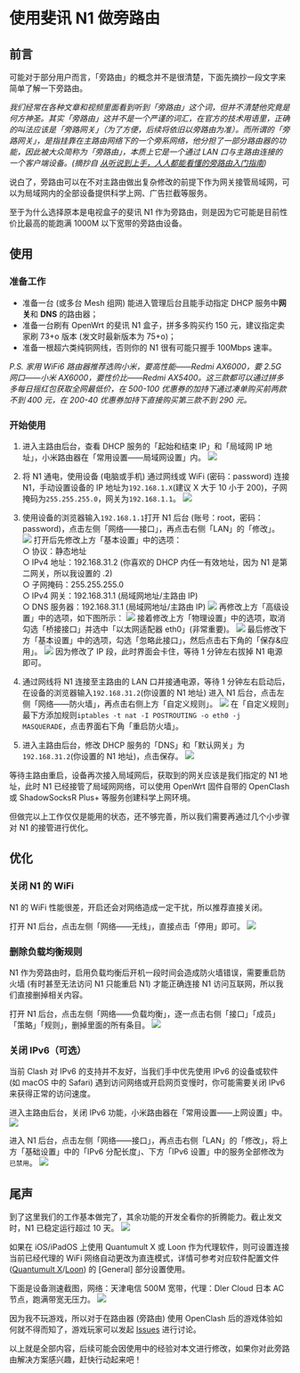 # 使用斐讯 N1 做旁路由

## 前言
可能对于部分用户而言，「旁路由」的概念并不是很清楚，下面先摘抄一段文字来简单了解一下旁路由。

*我们经常在各种文章和视频里面看到听到「旁路由」这个词，但并不清楚他究竟是何方神圣。其实「旁路由」这并不是一个严谨的词汇，在官方的技术用语里，正确的叫法应该是「旁路网关」（为了方便，后续将依旧以旁路由为准）。而所谓的「旁路网关」，是指挂靠在主路由网络下的一个旁系网络，他分担了一部分路由器的功能，因此被大众简称为「旁路由」，本质上它是一个通过 LAN 口与主路由连接的一个客户端设备。(摘抄自 [从听说到上手，人人都能看懂的旁路由入门指南](https://zhuanlan.zhihu.com/p/122233420))*

说白了，旁路由可以在不对主路由做出复杂修改的前提下作为网关接管局域网，可以为局域网内的全部设备提供科学上网、广告拦截等服务。

至于为什么选择原本是电视盒子的斐讯 N1 作为旁路由，则是因为它可能是目前性价比最高的能跑满 1000M 以下宽带的旁路由设备。

## 使用
### 准备工作
* 准备一台 (或多台 Mesh 组网) 能进入管理后台且能手动指定 DHCP 服务中**网关**和 **DNS** 的路由器；
* 准备一台刷有 OpenWrt 的斐讯 N1 盒子，拼多多购买约 150 元，建议指定卖家刷 73+o 版本 (发文时最新版本为 75+o)；
* 准备一根超六类纯铜网线，否则你的 N1 很有可能只握手 100Mbps 速率。

*P.S. 家用 WiFi6 路由器推荐选购小米，要高性能——Redmi AX6000，要 2.5G 网口——小米 AX6000，要性价比——Redmi AX5400。这三款都可以通过拼多多每日摇红包获取全网最低价，在 500-100 优惠券的加持下通过凑单购买前两款不到 400 元，在 200-40 优惠券加持下直接购买第三款不到 290 元。*

### 开始使用
1. 进入主路由后台，查看 DHCP 服务的「起始和结束 IP」和「局域网 IP 地址」，小米路由器在「常用设置——局域网设置」内。
![](https://raw.githubusercontent.com/GeQ1an/Special-Guide/master/Images/Phicomm_N1/Router_DHCP_01.png)

2. 将 N1 通电，使用设备 (电脑或手机) 通过网线或 WiFi (密码：password) 连接 N1，手动设置设备的 IP 地址为`192.168.1.X`(建议 X 大于 10 小于 200)，子网掩码为`255.255.255.0`，网关为`192.168.1.1`。
![](https://raw.githubusercontent.com/GeQ1an/Special-Guide/master/Images/Phicomm_N1/Network_01.png)

3. 使用设备的浏览器输入`192.168.1.1`打开 N1 后台 (账号：root，密码：password)，点击左侧「网络——接口」，再点击右侧「LAN」的「修改」。
![](https://raw.githubusercontent.com/GeQ1an/Special-Guide/master/Images/Phicomm_N1/OpenWrt_Network_Interfaces_01.png)
打开后先修改上方「基本设置」中的选项：<br>
○ 协议：静态地址<br>
○ IPv4 地址：192.168.31.2 (你喜欢的 DHCP 内任一有效地址，因为 N1 是第二网关，所以我设置的 .2)<br>
○ 子网掩码：255.255.255.0<br>
○ IPv4 网关：192.168.31.1 (局域网地址/主路由 IP)<br>
○ DNS 服务器：192.168.31.1 (局域网地址/主路由 IP)
![](https://raw.githubusercontent.com/GeQ1an/Special-Guide/master/Images/Phicomm_N1/OpenWrt_Network_Interfaces_02.png)
再修改上方「高级设置」中的选项，如下图所示：
![](https://raw.githubusercontent.com/GeQ1an/Special-Guide/master/Images/Phicomm_N1/OpenWrt_Network_Interfaces_03.png)
接着修改上方「物理设置」中的选项，取消勾选「桥接接口」并选中「以太网适配器 eth0」(非常重要)。
![](https://raw.githubusercontent.com/GeQ1an/Special-Guide/master/Images/Phicomm_N1/OpenWrt_Network_Interfaces_04.png)
最后修改下方「基本设置」中的选项，勾选「忽略此接口」，然后点击右下角的「保存&应用」。
![](https://raw.githubusercontent.com/GeQ1an/Special-Guide/master/Images/Phicomm_N1/OpenWrt_Network_Interfaces_05.png)
因为修改了 IP 段，此时界面会卡住，等待 1 分钟左右拔掉 N1 电源即可。

4. 通过网线将 N1 连接至主路由的 LAN 口并接通电源，等待 1 分钟左右启动后，在设备的浏览器输入`192.168.31.2`(你设置的 N1 地址) 进入 N1 后台，点击左侧「网络——防火墙」，再点击右侧上方「自定义规则」。
![](https://raw.githubusercontent.com/GeQ1an/Special-Guide/master/Images/Phicomm_N1/OpenWrt_Network_Firewall_01.png)
在「自定义规则」最下方添加规则`iptables -t nat -I POSTROUTING -o eth0 -j MASQUERADE`，点击界面右下角「重启防火墙」。

5. 进入主路由后台，修改 DHCP 服务的「DNS」和「默认网关」为`192.168.31.2`(你设置的 N1 地址)，点击保存。
![](https://raw.githubusercontent.com/GeQ1an/Special-Guide/master/Images/Phicomm_N1/Router_DHCP_02.png)

等待主路由重启，设备再次接入局域网后，获取到的网关应该是我们指定的 N1 地址，此时 N1 已经接管了局域网网络，可以使用 OpenWrt 固件自带的 OpenClash 或 ShadowSocksR Plus+ 等服务创建科学上网环境。

但做完以上工作仅仅是能用的状态，还不够完善，所以我们需要再通过几个小步骤对 N1 的接管进行优化。

## 优化
### 关闭 N1 的 WiFi
N1 的 WiFi 性能很差，开启还会对网络造成一定干扰，所以推荐直接关闭。

打开 N1 后台，点击左侧「网络——无线」，直接点击「停用」即可。
![](https://raw.githubusercontent.com/GeQ1an/Special-Guide/master/Images/Phicomm_N1/OpenWrt_Network_Wireless.png)

### 删除负载均衡规则
N1 作为旁路由时，启用负载均衡后开机一段时间会造成防火墙错误，需要重启防火墙 (有时甚至无法访问 N1 只能重启 N1) 才能正确连接 N1 访问互联网，所以我们直接删掉相关内容。

打开 N1 后台，点击左侧「网络——负载均衡」，逐一点击右侧「接口」「成员」「策略」「规则」，删掉里面的所有条目。
![](https://raw.githubusercontent.com/GeQ1an/Special-Guide/master/Images/Phicomm_N1/OpenWrt_Network_LoadBalancing.png)

### 关闭 IPv6（可选）
当前 Clash 对 IPv6 的支持并不友好，当我们手中优先使用 IPv6 的设备或软件 (如 macOS 中的 Safari) 遇到访问网络或开启网页变慢时，你可能需要关闭 IPv6 来获得正常的访问速度。

进入主路由后台，关闭 IPv6 功能，小米路由器在「常用设置——上网设置」中。
![](https://raw.githubusercontent.com/GeQ1an/Special-Guide/master/Images/Phicomm_N1/Router_IPv6_01.png)

进入 N1 后台，点击左侧「网络——接口」，再点击右侧「LAN」的「修改」，将上方「基础设置」中的「IPv6 分配长度」、下方「IPv6 设置」中的服务全部修改为`已禁用`。
![](https://raw.githubusercontent.com/GeQ1an/Special-Guide/master/Images/Phicomm_N1/OpenWrt_Network_Interfaces_06.png)

## 尾声
到了这里我们的工作基本做完了，其余功能的开发全看你的折腾能力。截止发文时，N1 已稳定运行超过 10 天。
![](https://raw.githubusercontent.com/GeQ1an/Special-Guide/master/Images/Phicomm_N1/OpenWrt_Status_Overview.png)

如果在 iOS/iPadOS 上使用 Quantumult X 或 Loon 作为代理软件，则可设置连接当前已经代理的 WiFi 网络自动更改为直连模式，详情可参考对应软件配置文件 ([Quantumult X](https://raw.githubusercontent.com/GeQ1an/Rules/master/QuantumultX/QuantumultX.conf)/[Loon](https://raw.githubusercontent.com/GeQ1an/Rules/master/Loon/Loon.conf)) 的 [General] 部分设置使用。

下面是设备测速截图，网络：天津电信 500M 宽带，代理：Dler Cloud 日本 AC 节点，跑满带宽无压力。
![](https://raw.githubusercontent.com/GeQ1an/Special-Guide/master/Images/Phicomm_N1/Speedtest.png)

因为我不玩游戏，所以对于在路由器 (旁路由) 使用 OpenClash 后的游戏体验如何就不得而知了，游戏玩家可以发起 [Issues](https://github.com/GeQ1an/Special-Guide/issues) 进行讨论。

以上就是全部内容，后续可能会因使用中的经验对本文进行修改，如果你对此旁路由解决方案感兴趣，赶快行动起来吧！
